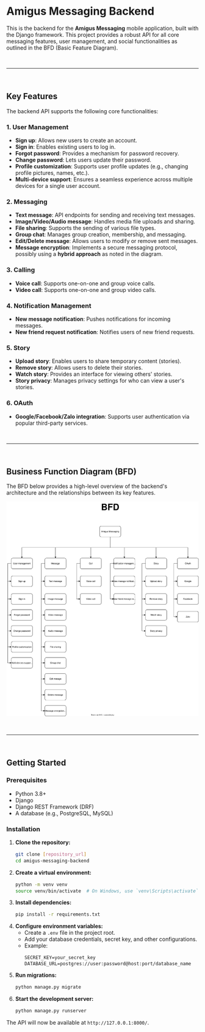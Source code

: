 # Amigus Messaging Backend

This is the backend for the **Amigus Messaging** mobile application, built with the Django framework. This project provides a robust API for all core messaging features, user management, and social functionalities as outlined in the BFD (Basic Feature Diagram).

<br>

***

<br>

## Key Features

The backend API supports the following core functionalities:

### 1. User Management
- **Sign up**: Allows new users to create an account.
- **Sign in**: Enables existing users to log in.
- **Forgot password**: Provides a mechanism for password recovery.
- **Change password**: Lets users update their password.
- **Profile customization**: Supports user profile updates (e.g., changing profile pictures, names, etc.).
- **Multi-device support**: Ensures a seamless experience across multiple devices for a single user account.

### 2. Messaging
- **Text message**: API endpoints for sending and receiving text messages.
- **Image/Video/Audio message**: Handles media file uploads and sharing.
- **File sharing**: Supports the sending of various file types.
- **Group chat**: Manages group creation, membership, and messaging.
- **Edit/Delete message**: Allows users to modify or remove sent messages.
- **Message encryption**: Implements a secure messaging protocol, possibly using a **hybrid approach** as noted in the diagram.

### 3. Calling
- **Voice call**: Supports one-on-one and group voice calls.
- **Video call**: Supports one-on-one and group video calls.

### 4. Notification Management
- **New message notification**: Pushes notifications for incoming messages.
- **New friend request notification**: Notifies users of new friend requests.

### 5. Story
- **Upload story**: Enables users to share temporary content (stories).
- **Remove story**: Allows users to delete their stories.
- **Watch story**: Provides an interface for viewing others' stories.
- **Story privacy**: Manages privacy settings for who can view a user's stories.

### 6. OAuth
- **Google/Facebook/Zalo integration**: Supports user authentication via popular third-party services.

<br>

***

<br>

## Business Function Diagram (BFD)

The BFD below provides a high-level overview of the backend's architecture and the relationships between its key features.

![Amigus Messaging BFD](docs/bfd.svg)

<br>

***

<br>

## Getting Started

### Prerequisites
- Python 3.8+
- Django
- Django REST Framework (DRF)
- A database (e.g., PostgreSQL, MySQL)

### Installation
1.  **Clone the repository:**
    ```bash
    git clone [repository_url]
    cd amigus-messaging-backend
    ```
2.  **Create a virtual environment:**
    ```bash
    python -m venv venv
    source venv/bin/activate  # On Windows, use `venv\Scripts\activate`
    ```
3.  **Install dependencies:**
    ```bash
    pip install -r requirements.txt
    ```
4.  **Configure environment variables:**
    - Create a `.env` file in the project root.
    - Add your database credentials, secret key, and other configurations.
    - Example:
      ```
      SECRET_KEY=your_secret_key
      DATABASE_URL=postgres://user:password@host:port/database_name
      ```
5.  **Run migrations:**
    ```bash
    python manage.py migrate
    ```
6.  **Start the development server:**
    ```bash
    python manage.py runserver
    ```

The API will now be available at `http://127.0.0.1:8000/`.

